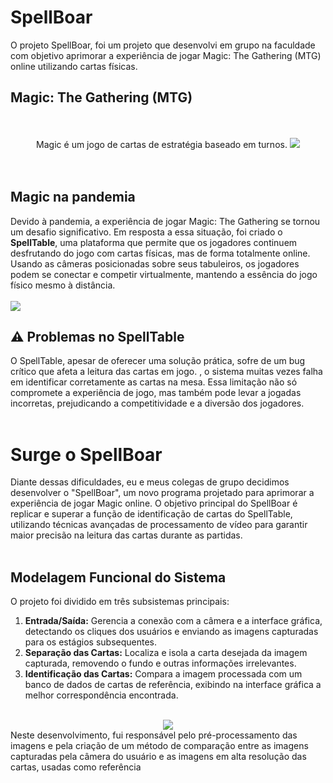 <h1>SpellBoar</h1>
O projeto SpellBoar, foi um projeto que desenvolvi em grupo na faculdade com objetivo aprimorar a experiência de jogar Magic: The Gathering (MTG) online utilizando cartas físicas.

<h2>Magic: The Gathering (MTG)</h2>
<br></br>
<div align="center">
Magic é um jogo de cartas de estratégia baseado em turnos.
<img src="https://github.com/user-attachments/assets/a480e6ec-28d7-437c-8560-ef33e76757ea"></div>
<br></br>
<h2>Magic na pandemia</h2>
Devido à pandemia, a experiência de jogar Magic: The Gathering se tornou um desafio significativo. Em resposta a essa situação, foi criado o <b>SpellTable</b>, uma plataforma que permite que os jogadores continuem desfrutando do jogo com cartas físicas, mas de forma totalmente online. Usando as câmeras posicionadas sobre seus tabuleiros, os jogadores podem se conectar e competir virtualmente, mantendo a essência do jogo físico mesmo à distância.
<br></br>


<img src="https://github.com/user-attachments/assets/4a1edfa7-d9f9-4909-991b-f0c405c33857">

<h2>⚠️ Problemas no SpellTable</h2>
O SpellTable, apesar de oferecer uma solução prática, sofre de um bug crítico que afeta a leitura das cartas em jogo.
, o sistema muitas vezes falha em identificar corretamente as cartas na mesa. Essa limitação não só compromete a experiência de jogo, mas também pode levar a jogadas incorretas, prejudicando a competitividade e a diversão dos jogadores.
<br></br>
<h1>Surge o SpellBoar</h1>
Diante dessas dificuldades, eu e meus colegas de grupo decidimos desenvolver o "SpellBoar", um novo programa projetado para aprimorar a experiência de jogar Magic online.
O objetivo principal do SpellBoar é replicar e superar a função de identificação de cartas do SpellTable, utilizando técnicas avançadas de processamento de vídeo para garantir maior precisão na leitura das cartas durante as partidas.
<br></br>

<h2>Modelagem Funcional do Sistema</h2>
<p>O projeto foi dividido em três subsistemas principais:</p>
<ol>
    <li><strong>Entrada/Saída:</strong> Gerencia a conexão com a câmera e a interface gráfica, detectando os cliques dos usuários e enviando as imagens capturadas para os estágios subsequentes.</li>
    <li><strong>Separação das Cartas:</strong> Localiza e isola a carta desejada da imagem capturada, removendo o fundo e outras informações irrelevantes.</li>
    <li><strong>Identificação das Cartas:</strong> Compara a imagem processada com um banco de dados de cartas de referência, exibindo na interface gráfica a melhor correspondência encontrada.</li>
</ol>
<br>
<div align="center"><img src="https://github.com/user-attachments/assets/bb04ecd3-7f3c-4a18-b257-d7162bcfd8ff"></div>
Neste desenvolvimento, fui responsável pelo pré-processamento das imagens e pela criação de um método de comparação entre as imagens capturadas pela câmera do usuário e as imagens em alta resolução das cartas, usadas como referência
